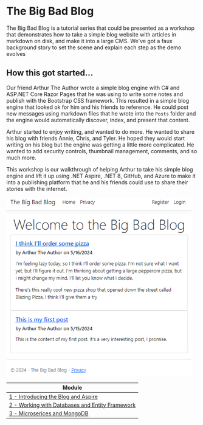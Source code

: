 # The Big Bad Blog
The Big Bad Blog is a tutorial series that could be presented as a workshop that demonstrates how to take a simple blog website with articles in markdown on disk, and make it into a large CMS.  We've got a faux background story to set the scene and explain each step as the demo evolves 

## How this got started...

Our friend Arthur The Author wrote a simple blog engine with C# and ASP.NET Core Razor Pages that he was using to write some notes and publish with the Bootstrap CSS framework. This resulted in a simple blog engine that looked ok for him and his friends to reference.  He could post new messages using markdown files that he wrote into the `Posts` folder and the engine would automatically discover, index, and present that content.

Arthur started to enjoy writing, and wanted to do more.  He wanted to share his blog with friends Annie, Chris, and Tyler.  He hoped they would start writing on his blog but the engine was getting a little more complicated.  He wanted to add security controls, thumbnail management, comments, and so much more.

This workshop is our walkthrough of helping Arthur to take his simple blog engine and lift it up using .NET Aspire, .NET 8, GitHub, and Azure to make it into a publishing platform that he and his friends could use to share their stories with the internet. 

![Initial Blog Website](docs/img/0-Starter.png)

| Module |
| --- |
| [1 - Introducing the Blog and Aspire](docs/1-Introduction.md) |
| [2 - Working with Databases and Entity Framework](docs/2-Database.md) |
| [3 - Microserices and MongoDB](docs/3-Microservices.md) |
